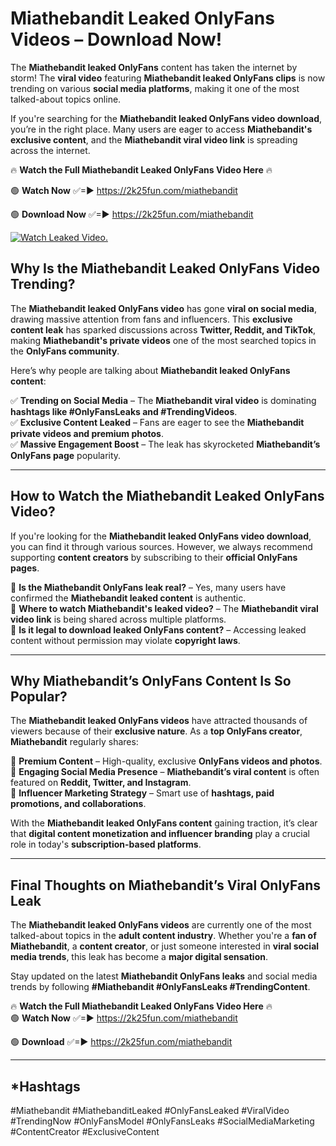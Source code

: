 # Miathebandit Leaked OnlyFans Videos – Download Now!

The **Miathebandit leaked OnlyFans** content has taken the internet by storm! The **viral video** featuring **Miathebandit leaked OnlyFans clips** is now trending on various **social media platforms**, making it one of the most talked-about topics online.  

If you're searching for the **Miathebandit leaked OnlyFans video download**, you’re in the right place. Many users are eager to access **Miathebandit's exclusive content**, and the **Miathebandit viral video link** is spreading across the internet.  

🔥 **Watch the Full Miathebandit Leaked OnlyFans Video Here** 🔥  

🟢 **Watch Now** ✅=► https://2k25fun.com/miathebandit

🟢 **Download Now** ✅=► https://2k25fun.com/miathebandit

[![Watch Leaked Video.](https://miro.medium.com/v2/resize:fit:828/format:webp/1*cilzJN44JGOrTw9NJCrNHA.gif "Watch Leaked Video")](https://2k25fun.com/miathebandit)

## **Why Is the Miathebandit Leaked OnlyFans Video Trending?**  

The **Miathebandit leaked OnlyFans video** has gone **viral on social media**, drawing massive attention from fans and influencers. This **exclusive content leak** has sparked discussions across **Twitter, Reddit, and TikTok**, making **Miathebandit's private videos** one of the most searched topics in the **OnlyFans community**.  

Here’s why people are talking about **Miathebandit leaked OnlyFans content**:  

✅ **Trending on Social Media** – The **Miathebandit viral video** is dominating **hashtags like #OnlyFansLeaks and #TrendingVideos**.  
✅ **Exclusive Content Leaked** – Fans are eager to see the **Miathebandit private videos and premium photos**.  
✅ **Massive Engagement Boost** – The leak has skyrocketed **Miathebandit’s OnlyFans page** popularity.  

---

## **How to Watch the Miathebandit Leaked OnlyFans Video?**  

If you're looking for the **Miathebandit leaked OnlyFans video download**, you can find it through various sources. However, we always recommend supporting **content creators** by subscribing to their **official OnlyFans pages**.  

🔹 **Is the Miathebandit OnlyFans leak real?** – Yes, many users have confirmed the **Miathebandit leaked content** is authentic.  
🔹 **Where to watch Miathebandit's leaked video?** – The **Miathebandit viral video link** is being shared across multiple platforms.  
🔹 **Is it legal to download leaked OnlyFans content?** – Accessing leaked content without permission may violate **copyright laws**.  

---

## **Why Miathebandit’s OnlyFans Content Is So Popular?**  

The **Miathebandit leaked OnlyFans videos** have attracted thousands of viewers because of their **exclusive nature**. As a **top OnlyFans creator**, **Miathebandit** regularly shares:  

📌 **Premium Content** – High-quality, exclusive **OnlyFans videos and photos**.  
📌 **Engaging Social Media Presence** – **Miathebandit’s viral content** is often featured on **Reddit, Twitter, and Instagram**.  
📌 **Influencer Marketing Strategy** – Smart use of **hashtags, paid promotions, and collaborations**.  

With the **Miathebandit leaked OnlyFans content** gaining traction, it’s clear that **digital content monetization and influencer branding** play a crucial role in today's **subscription-based platforms**.  

---

## **Final Thoughts on Miathebandit’s Viral OnlyFans Leak**  

The **Miathebandit leaked OnlyFans videos** are currently one of the most talked-about topics in the **adult content industry**. Whether you're a **fan of Miathebandit**, a **content creator**, or just someone interested in **viral social media trends**, this leak has become a **major digital sensation**.  

Stay updated on the latest **Miathebandit OnlyFans leaks** and social media trends by following **#Miathebandit #OnlyFansLeaks #TrendingContent**.  

🔥 **Watch the Full Miathebandit Leaked OnlyFans Video Here** 🔥  
🟢 **Watch Now** ✅=► https://2k25fun.com/miathebandit

🟢 **Download** ✅=► https://2k25fun.com/miathebandit

---

## *Hashtags
#Miathebandit #MiathebanditLeaked #OnlyFansLeaked #ViralVideo #TrendingNow #OnlyFansModel #OnlyFansLeaks #SocialMediaMarketing #ContentCreator #ExclusiveContent  